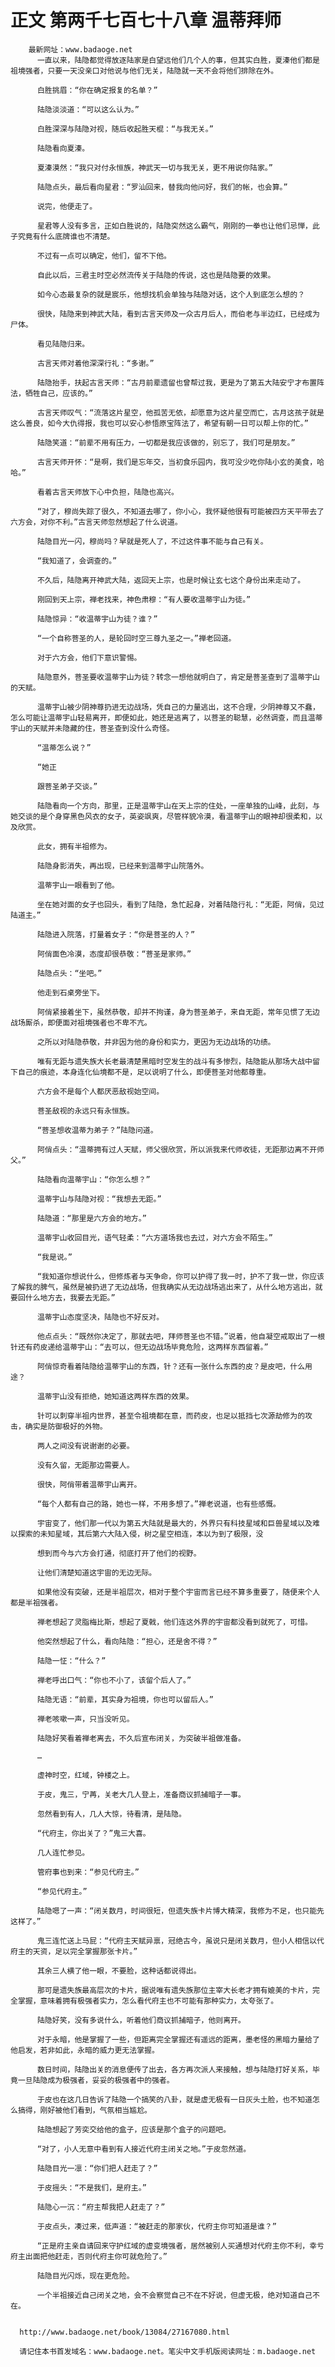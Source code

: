 # 正文 第两千七百七十八章 温蒂拜师
        最新网址：www.badaoge.net
          一直以来，陆隐都觉得放逐陆家是白望远他们几个人的事，但其实白胜，夏溱他们都是祖境强者，只要一天没亲口对他说与他们无关，陆隐就一天不会将他们排除在外。
      
          白胜挑眉：“你在确定报复的名单？”
      
          陆隐淡淡道：“可以这么认为。”
      
          白胜深深与陆隐对视，随后收起胜天棍：“与我无关。”
      
          陆隐看向夏溱。
      
          夏溱漠然：“我只对付永恒族，神武天一切与我无关，更不用说你陆家。”
      
          陆隐点头，最后看向星君：“罗汕回来，替我向他问好，我们的帐，也会算。”
      
          说完，他便走了。
      
          星君等人没有多言，正如白胜说的，陆隐突然这么霸气，刚刚的一拳也让他们忌惮，此子究竟有什么底牌谁也不清楚。
      
          不过有一点可以确定，他们，留不下他。
      
          自此以后，三君主时空必然流传关于陆隐的传说，这也是陆隐要的效果。
      
          如今心态最复杂的就是宸乐，他想找机会单独与陆隐对话，这个人到底怎么想的？
      
          很快，陆隐来到神武大陆，看到古言天师及一众古月后人，而伯老与半边红，已经成为尸体。
      
          看见陆隐归来。
      
          古言天师对着他深深行礼：“多谢。”
      
          陆隐抬手，扶起古言天师：“古月前辈遗留也曾帮过我，更是为了第五大陆安宁才布置阵法，牺牲自己，应该的。”
      
          古言天师叹气：“流落这片星空，他孤苦无依，却愿意为这片星空而亡，古月这孩子就是这么善良，如今大仇得报，我也可以安心参悟原宝阵法了，希望有朝一日可以帮上你的忙。”
      
          陆隐笑道：“前辈不用有压力，一切都是我应该做的，别忘了，我们可是朋友。”
      
          古言天师开怀：“是啊，我们是忘年交，当初食乐园内，我可没少吃你陆小玄的美食，哈哈。”
      
          看着古言天师放下心中负担，陆隐也高兴。
      
          “对了，穆尚失踪了很久，不知道去哪了，你小心，我怀疑他很有可能被四方天平带去了六方会，对你不利。”古言天师忽然想起了什么说道。
      
          陆隐目光一闪，穆尚吗？早就是死人了，不过这件事不能与自己有关。
      
          “我知道了，会调查的。”
      
          不久后，陆隐离开神武大陆，返回天上宗，也是时候让玄七这个身份出来走动了。
      
          刚回到天上宗，禅老找来，神色肃穆：“有人要收温蒂宇山为徒。”
      
          陆隐惊异：“收温蒂宇山为徒？谁？”
      
          “一个自称菩圣的人，是轮回时空三尊九圣之一。”禅老回道。
      
          对于六方会，他们下意识警惕。
      
          陆隐意外，菩圣要收温蒂宇山为徒？转念一想他就明白了，肯定是菩圣查到了温蒂宇山的天赋。
      
          温蒂宇山被少阴神尊扔进无边战场，凭自己的力量逃出，这不合理，少阴神尊又不蠢，怎么可能让温蒂宇山轻易离开，即便如此，她还是逃离了，以菩圣的聪慧，必然调查，而且温蒂宇山的天赋并未隐藏的住，菩圣查到没什么奇怪。
      
          “温蒂怎么说？”
      
          “她正
      
          跟菩圣弟子交谈。”
      
          陆隐看向一个方向，那里，正是温蒂宇山在天上宗的住处，一座单独的山峰，此刻，与她交谈的是个身穿黑色风衣的女子，英姿飒爽，尽管样貌冷漠，看温蒂宇山的眼神却很柔和，以及欣赏。
      
          此女，拥有半祖修为。
      
          陆隐身影消失，再出现，已经来到温蒂宇山院落外。
      
          温蒂宇山一眼看到了他。
      
          坐在她对面的女子也回头，看到了陆隐，急忙起身，对着陆隐行礼：“无距，阿俏，见过陆道主。”
      
          陆隐进入院落，打量着女子：“你是菩圣的人？”
      
          阿俏面色冷漠，态度却很恭敬：“菩圣是家师。”
      
          陆隐点头：“坐吧。”
      
          他走到石桌旁坐下。
      
          阿俏紧接着坐下，虽然恭敬，却并不拘谨，身为菩圣弟子，来自无距，常年见惯了无边战场厮杀，即便面对祖境强者也不卑不亢。
      
          之所以对陆隐恭敬，并非因为他的身份和实力，更因为无边战场的功绩。
      
          唯有无距与遗失族大长老最清楚黑暗时空发生的战斗有多惨烈，陆隐能从那场大战中留下自己的痕迹，本身连化仙境都不是，足以说明了什么，即便菩圣对他都尊重。
      
          六方会不是每个人都厌恶敌视始空间。
      
          菩圣敌视的永远只有永恒族。
      
          “菩圣想收温蒂为弟子？”陆隐问道。
      
          阿俏点头：“温蒂拥有过人天赋，师父很欣赏，所以派我来代师收徒，无距那边离不开师父。”
      
          陆隐看向温蒂宇山：“你怎么想？”
      
          温蒂宇山与陆隐对视：“我想去无距。”
      
          陆隐道：“那里是六方会的地方。”
      
          温蒂宇山收回目光，语气轻柔：“六方道场我也去过，对六方会不陌生。”
      
          “我是说。”
      
          “我知道你想说什么，但修炼者与天争命，你可以护得了我一时，护不了我一世，你应该了解我的脾气，虽然是被扔进了无边战场，但我确实从无边战场逃出来了，从什么地方逃出，就要回什么地方去，我要去无距。”
      
          温蒂宇山态度坚决，陆隐也不好反对。
      
          他点点头：“既然你决定了，那就去吧，拜师菩圣也不错。”说着，他自凝空戒取出了一根针还有药皮递给温蒂宇山：“去可以，但无边战场毕竟危险，这两样东西留着。”
      
          阿俏惊奇看着陆隐给温蒂宇山的东西，针？还有一张什么东西的皮？是皮吧，什么用途？
      
          温蒂宇山没有拒绝，她知道这两样东西的效果。
      
          针可以刺穿半祖内世界，甚至令祖境都在意，而药皮，也足以抵挡七次源劫修为的攻击，确实是防御极好的外物。
      
          两人之间没有说谢谢的必要。
      
          没有久留，无距那边需要人。
      
          很快，阿俏带着温蒂宇山离开。
      
          “每个人都有自己的路，她也一样，不用多想了。”禅老说道，也有些感慨。
      
          宇宙变了，他们那一代以为第五大陆就是最大的，外界只有科技星域和巨兽星域以及难以探索的未知星域，其后第六大陆入侵，树之星空相连，本以为到了极限，没
      
          想到而今与六方会打通，彻底打开了他们的视野。
      
          让他们清楚知道这宇宙的无边无际。
      
          如果他没有突破，还是半祖层次，相对于整个宇宙而言已经不算多重要了，随便来个人都是半祖强者。
      
          禅老想起了灵脂梅比斯，想起了夏戟，他们连这外界的宇宙都没看到就死了，可惜。
      
          他突然想起了什么，看向陆隐：“担心，还是舍不得？”
      
          陆隐一怔：“什么？”
      
          禅老呼出口气：“你也不小了，该留个后人了。”
      
          陆隐无语：“前辈，其实身为祖境，你也可以留后人。”
      
          禅老咳嗽一声，只当没听见。
      
          陆隐好笑看着禅老离去，不久后宣布闭关，为突破半祖做准备。
      
          …
      
          虚神时空，红域，钟楼之上。
      
          于皮，鬼三，宁苒，关老大几人登上，准备商议抓捕暗子一事。
      
          忽然看到有人，几人大惊，待看清，是陆隐。
      
          “代府主，你出关了？”鬼三大喜。
      
          几人连忙参见。
      
          管府事也到来：“参见代府主。”
      
          “参见代府主。”
      
          陆隐嗯了一声：“闭关数月，时间很短，但遗失族卡片博大精深，我修为不足，也只能先这样了。”
      
          鬼三连忙送上马屁：“代府主天赋异禀，冠绝古今，虽说只是闭关数月，但小人相信以代府主的天资，足以完全掌握那张卡片。”
      
          其余三人横了他一眼，不要脸，这种话都说得出。
      
          那可是遗失族最高层次的卡片，据说唯有遗失族那位主宰大长老才拥有媲美的卡片，完全掌握，意味着拥有极强者实力，怎么看代府主也不可能有那种实力，太夸张了。
      
          陆隐好笑，没有多说什么，听着他们商议抓捕暗子，他则离开。
      
          对于永暗，他是掌握了一些，但距离完全掌握还有遥远的距离，墨老怪的黑暗力量给了他启发，若非如此，永暗的威力更无法掌握。
      
          数日时间，陆隐出关的消息便传了出去，各方再次派人来接触，想与陆隐打好关系，毕竟一旦陆隐成为极强者，妥妥的极强者中的强者。
      
          于皮也在这几日告诉了陆隐一个搞笑的八卦，就是虚无极有一日灰头土脸，也不知道怎么搞得，刚好被他们看到，气氛相当尴尬。
      
          陆隐想起了芳奕交给他的盒子，应该是那个盒子的问题吧。
      
          “对了，小人无意中看到有人接近代府主闭关之地。”于皮忽然道。
      
          陆隐目光一凛：“你们把人赶走了？”
      
          于皮摇头：“不是我们，是府主。”
      
          陆隐心一沉：“府主帮我把人赶走了？”
      
          于皮点头，凑过来，低声道：“被赶走的那家伙，代府主你可知道是谁？”
      
          “正是府主亲自请回来守护红域的虚变境强者，居然被别人买通想对代府主你不利，幸亏府主出面把他赶走，否则代府主你可就危险了。”
      
          陆隐目光闪烁，现在更危险。
      
          一个半祖接近自己闭关之地，会不会察觉自己不在不好说，但虚无极，绝对知道自己不在。
      
      
      http://www.badaoge.net/book/13084/27167080.html
      
      请记住本书首发域名：www.badaoge.net。笔尖中文手机版阅读网址：m.badaoge.net